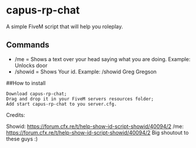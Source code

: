# capus-rp-chat
A simple FiveM script that will help you roleplay.

## Commands
* /me = Shows a text over your head saying what you are doing. Example: Unlocks door
* /showid = Shows Your id. Example: /showid Greg Gregson 

##How to install

    Download capus-rp-chat;
    Drag and drop it in your FiveM servers resources folder;
    Add start capus-rp-chat to you server.cfg.


Credits:

Showid: https://forum.cfx.re/t/help-show-id-script-showid/40094/2
/me: https://forum.cfx.re/t/help-show-id-script-showid/40094/2
Big shoutout to these guys :)

